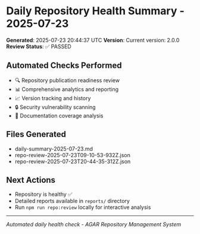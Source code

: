 # Daily Repository Health Summary - 2025-07-23

**Generated**: 2025-07-23 20:44:37 UTC
**Version**: Current version: 2.0.0
**Review Status**: ✅ PASSED

## Automated Checks Performed
- 🔍 Repository publication readiness review
- 📊 Comprehensive analytics and reporting
- 📈 Version tracking and history
- 🔒 Security vulnerability scanning
- 📖 Documentation coverage analysis

## Files Generated
- daily-summary-2025-07-23.md
- repo-review-2025-07-23T09-10-53-932Z.json
- repo-review-2025-07-23T20-44-35-312Z.json

## Next Actions
- Repository is healthy ✅
- Detailed reports available in `reports/` directory
- Run `npm run repo:review` locally for interactive analysis

---
*Automated daily health check - AGAR Repository Management System*
